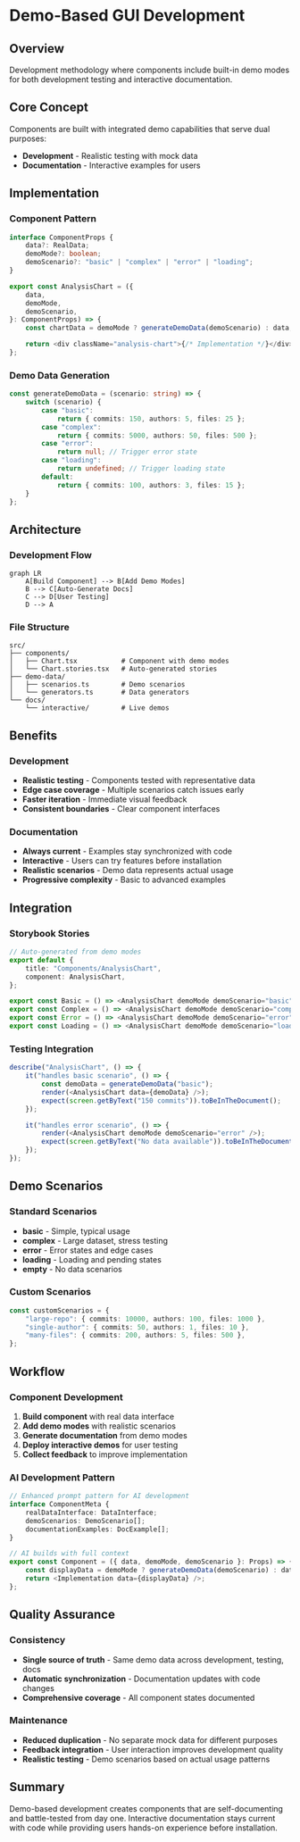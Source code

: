# Demo-Based GUI Development

## Overview

Development methodology where components include built-in demo modes for both development testing and interactive documentation.

## Core Concept

Components are built with integrated demo capabilities that serve dual purposes:

-   **Development** - Realistic testing with mock data
-   **Documentation** - Interactive examples for users

## Implementation

### Component Pattern

```typescript
interface ComponentProps {
    data?: RealData;
    demoMode?: boolean;
    demoScenario?: "basic" | "complex" | "error" | "loading";
}

export const AnalysisChart = ({
    data,
    demoMode,
    demoScenario,
}: ComponentProps) => {
    const chartData = demoMode ? generateDemoData(demoScenario) : data;

    return <div className="analysis-chart">{/* Implementation */}</div>;
};
```

### Demo Data Generation

```typescript
const generateDemoData = (scenario: string) => {
    switch (scenario) {
        case "basic":
            return { commits: 150, authors: 5, files: 25 };
        case "complex":
            return { commits: 5000, authors: 50, files: 500 };
        case "error":
            return null; // Trigger error state
        case "loading":
            return undefined; // Trigger loading state
        default:
            return { commits: 100, authors: 3, files: 15 };
    }
};
```

## Architecture

### Development Flow

```mermaid
graph LR
    A[Build Component] --> B[Add Demo Modes]
    B --> C[Auto-Generate Docs]
    C --> D[User Testing]
    D --> A
```

### File Structure

```
src/
├── components/
│   ├── Chart.tsx           # Component with demo modes
│   └── Chart.stories.tsx   # Auto-generated stories
├── demo-data/
│   ├── scenarios.ts        # Demo scenarios
│   └── generators.ts       # Data generators
└── docs/
    └── interactive/        # Live demos
```

## Benefits

### Development

-   **Realistic testing** - Components tested with representative data
-   **Edge case coverage** - Multiple scenarios catch issues early
-   **Faster iteration** - Immediate visual feedback
-   **Consistent boundaries** - Clear component interfaces

### Documentation

-   **Always current** - Examples stay synchronized with code
-   **Interactive** - Users can try features before installation
-   **Realistic scenarios** - Demo data represents actual usage
-   **Progressive complexity** - Basic to advanced examples

## Integration

### Storybook Stories

```typescript
// Auto-generated from demo modes
export default {
    title: "Components/AnalysisChart",
    component: AnalysisChart,
};

export const Basic = () => <AnalysisChart demoMode demoScenario="basic" />;
export const Complex = () => <AnalysisChart demoMode demoScenario="complex" />;
export const Error = () => <AnalysisChart demoMode demoScenario="error" />;
export const Loading = () => <AnalysisChart demoMode demoScenario="loading" />;
```

### Testing Integration

```typescript
describe("AnalysisChart", () => {
    it("handles basic scenario", () => {
        const demoData = generateDemoData("basic");
        render(<AnalysisChart data={demoData} />);
        expect(screen.getByText("150 commits")).toBeInTheDocument();
    });

    it("handles error scenario", () => {
        render(<AnalysisChart demoMode demoScenario="error" />);
        expect(screen.getByText("No data available")).toBeInTheDocument();
    });
});
```

## Demo Scenarios

### Standard Scenarios

-   **basic** - Simple, typical usage
-   **complex** - Large dataset, stress testing
-   **error** - Error states and edge cases
-   **loading** - Loading and pending states
-   **empty** - No data scenarios

### Custom Scenarios

```typescript
const customScenarios = {
    "large-repo": { commits: 10000, authors: 100, files: 1000 },
    "single-author": { commits: 50, authors: 1, files: 10 },
    "many-files": { commits: 200, authors: 5, files: 500 },
};
```

## Workflow

### Component Development

1. **Build component** with real data interface
2. **Add demo modes** with realistic scenarios
3. **Generate documentation** from demo modes
4. **Deploy interactive demos** for user testing
5. **Collect feedback** to improve implementation

### AI Development Pattern

```typescript
// Enhanced prompt pattern for AI development
interface ComponentMeta {
    realDataInterface: DataInterface;
    demoScenarios: DemoScenario[];
    documentationExamples: DocExample[];
}

// AI builds with full context
export const Component = ({ data, demoMode, demoScenario }: Props) => {
    const displayData = demoMode ? generateDemoData(demoScenario) : data;
    return <Implementation data={displayData} />;
};
```

## Quality Assurance

### Consistency

-   **Single source of truth** - Same demo data across development, testing, docs
-   **Automatic synchronization** - Documentation updates with code changes
-   **Comprehensive coverage** - All component states documented

### Maintenance

-   **Reduced duplication** - No separate mock data for different purposes
-   **Feedback integration** - User interaction improves development quality
-   **Realistic testing** - Demo scenarios based on actual usage patterns

## Summary

Demo-based development creates components that are self-documenting and battle-tested from day one. Interactive documentation stays current with code while providing users hands-on experience before installation.
